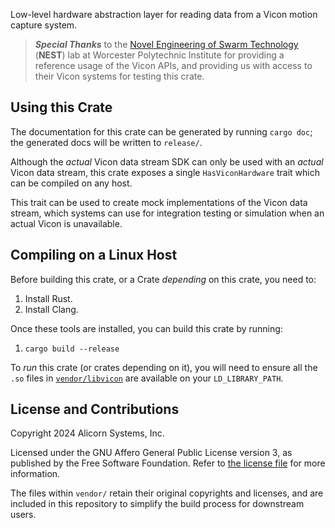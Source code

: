Low-level hardware abstraction layer for
reading data from a Vicon motion capture system.

> ***Special Thanks*** to the
> [Novel Engineering of Swarm Technology](https://nestlab.net/) (**NEST**) lab
> at Worcester Polytechnic Institute
> for providing a reference usage of the Vicon APIs, and 
> providing us with access to their Vicon systems for testing this crate.

## Using this Crate

The documentation for this crate can be
generated by running `cargo doc`; the 
generated docs will be written to `release/`.

Although the _actual_ Vicon data stream SDK
can only be used with an _actual_ Vicon
data stream, this crate exposes a single 
`HasViconHardware` trait which can be
compiled on any host.

This trait can be used to create mock
implementations of the Vicon data stream,
which systems can use for integration testing
or simulation when an actual Vicon is unavailable.

## Compiling on a Linux Host

Before building this crate, or a Crate 
_depending_ on this crate, you need to:

1. Install Rust.
2. Install Clang.

Once these tools are installed, you can
build this crate by running:

1. `cargo build --release`

To _run_ this crate (or crates depending on it),
you will need to ensure all the `.so` files
in [`vendor/libvicon`](vendor/libvicon/) are
available on your `LD_LIBRARY_PATH`.

## License and Contributions

Copyright 2024 Alicorn Systems, Inc.

Licensed under the GNU Affero General Public License version 3,
as published by the Free Software Foundation. Refer to 
[the license file](LICENSE.txt) for more information.

The files within `vendor/` retain their original copyrights
and licenses, and are included in this repository to simplify
the build process for downstream users.